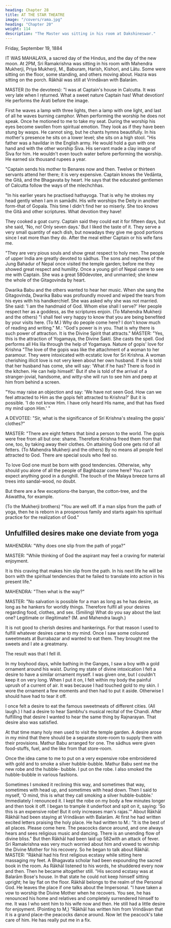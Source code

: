 ```yaml
---
heading: Chapter 28
title: AT THE STAR THEATRE
image: "/covers/rama.jpg"
heading: "Chapter 20"
weight: 114
description: "The Master was sitting in his room at Dakshineswar."
---
```



Friday, September 19, 1884

IT WAS MAHALAYA, a sacred day of the Hindus, and the day of the new moon. At 2PM, Sri Ramakrishna was sitting in his room with Mahendra Mukherji,
Priya Mukherji, M., Baburam, Harish, Kishori, and Lātu. Some were sitting on the floor, some standing, and others moving about. Hazra was sitting on the porch. Rākhāl was still at Vrindāvan with Balarām.

MASTER (to the devotees): "I was at Captain's house in Calcutta. It was very late when I returned. What a sweet nature Captain has! What devotion! He performs the Ārati before the image.

First he waves a lamp with three lights, then a lamp with one light, and last of all he waves burning camphor. When performing the worship he does not
speak. Once he motioned to me to take my seat. During the worship his eyes become swollen from spiritual emotion. They look as if they have been stung by wasps. He
cannot sing, but he chants hymns beautifully. In his mother's presence he sits on a lower level; she sits on a high stool.
"His father was a havildar in the English army. He would hold a gun with one hand and with the other worship Śiva. His servant made a clay image of Śiva for him. He wouldn't even touch water before performing the worship. He earned six thousand rupees a year.

"Captain sends his mother to Benares now and then. Twelve or thirteen servants attend her there; it is very expensive. Captain knows the Vedānta, the Gitā, and the Bhagavata by heart. He says that the educated gentlemen of Calcutta follow the ways of the
mlechchhas.

"In his earlier years he practised hathayoga. That is why he strokes my head gently when I am in samādhi. His wife worships the Deity in another form-that of Gopala. This time I didn't find her so miserly. She too knows the Gitā and other scriptures. What
devotion they have!

They cooked a goat curry. Captain said they could eat it for fifteen days, but she said, 'No, no! Only seven days.' But I liked the taste of it. They serve a very small quantity of each dish, but nowadays they give me good portions since I eat more than they do. After
the meal either Captain or his wife fans me.

"They are very pious souls and show great respect to holy men. The people of upper India are greatly devoted to sādhus. The sons and nephews of the Jung Bahadur of
Nepal once visited the temple garden; before me they showed great respect and humility. Once a young girl of Nepal came to see me with Captain. She was a great
580devotee, and unmarried; she knew the whole of the Gitagovinda by heart. 

Dwarika Babu and the others wanted to hear her music. When she sang the Gitagovinda, Dwarika Babu
was profoundly moved and wiped the tears from his eyes with his handkerchief. She was
asked why she was not married. She said: 'I am the handmaid of God. Whom else shall I
serve?' Her people respect her as a goddess, as the scriptures enjoin.
(To Mahendra Mukherji and the others) "I shall feel very happy to know that you are
being benefited by your visits here. (To M.) Why do people come here? I don't know
much of reading and writing."
M.: "God's power is in you. That is why there is such power of attraction. It is the Divine
Spirit that attracts."
MASTER: "Yes, this is the attraction of Yogamaya, the Divine Śakti. She casts the spell.
God performs all His lila through the help of Yogamaya.
Nature of gopis' love for Krishna
"The love of the gopis was like the attachment of a woman to her paramour. They were
intoxicated with ecstatic love for Sri Krishna. A woman cherishing illicit love is not very
keen about her own husband. If she is told that her husband has come, she will say:
'What if he has? There is food in the kitchen. He can help himself.' But if she is told of
the arrival of a stranger-jovial, handsome, and witty-she will run to see him and peep at
him from behind a screen.

"You may raise an objection and say: 'We have not seen God. How can we feel attracted to Him as the gopis felt attracted to Krishna?' But it is possible. 'I do not know Him. I have only heard His name, and that has fixed my mind upon Him.' "

A DEVOTEE: "Sir, what is the significance of Sri Krishna's stealing the gopis' clothes?"

MASTER: "There are eight fetters that bind a person to the world. The gopis were free from all but one: shame. Therefore Krishna freed them from that one, too, by taking away their clothes. On attaining God one gets rid of all fetters. (To Mahendra Mukherji and the others) By no means all people feel attracted to God. There are special souls who feel so.

To love God one must be born with good tendencies. Otherwise, why should you alone of all the people of Baghbazar come here? You can't expect anything good in a
dunghill. The touch of the Malaya breeze turns all trees into sandal-wood, no doubt.

But there are a few exceptions-the banyan, the cotton-tree, and the Aśwattha, for example.

(To the Mukherji brothers) "You are well off. If a man slips from the path of yoga, then he is reborn in a prosperous family and starts again his spiritual practice for the realization of God."

## Unfulfilled desires make one deviate from yoga

MAHENDRA: "Why does one slip from the path of yoga?"

MASTER: "While thinking of God the aspirant may feel a craving for material enjoyment.

It is this craving that makes him slip from the path. In his next life he will be born with
the spiritual tendencies that he failed to translate into action in his present life."

MAHENDRA: "Then what is the way?"

MASTER: "No salvation is possible for a man as long as he has desire, as long as he hankers for worldly things. Therefore fulfil all your desires regarding food, clothes, and sex. (Smiling) What do you say about the last one? Legitimate or illegitimate? (M. and
Mahendra laugh.)

It is not good to cherish desires and hankerings. For that reason I used to fulfill whatever desires came to my mind. Once I saw some coloured sweetmeats at
Burrabazar and wanted to eat them. They brought me the sweets and I ate a greatmany.

 The result was that I fell ill.

In my boyhood days, while bathing in the Ganges, I saw a boy with a gold ornament around his waist. During my state of divine intoxication I felt a desire to have a similar ornament myself. I was given one, but I couldn't keep it on very long. When I put it on, I felt within my body the painful uprush of a current of air. It was because I had touched gold to my skin. I wore the ornament a few moments and then had to put it aside.
Otherwise I should have had to tear it off.

I once felt a desire to eat the famous sweetmeats of different cities. (All laugh.) I had a desire to hear Sambhu's musical recital of the Chandi. After fulfilling that desire I wanted to hear the same thing by Rajnarayan. That desire also was satisfied.

At that time many holy men used to visit the temple garden. A desire arose in my mind that there should be a separate store-room to supply them with their provisions. Mathur Babu arranged for one. The sādhus were given food-stuffs, fuel, and the like from that
store-room.

Once the idea came to me to put on a very expensive robe embroidered with gold and to smoke a silver hubble-bubble. Mathur Babu sent me the new robe and the hubble-
bubble. I put on the robe. I also smoked the hubble-bubble in various fashions. 

Sometimes I smoked it reclining this way, and sometimes that way, sometimes with head up, and sometimes with head down. Then I said to myself, 'O mind, this is what
they call smoking a silver hubble-bubble.' Immediately I renounced it. I kept the robe on
my body a few minutes longer and then took it off. I began to trample it underfoot and
spit on it, saying: 'So this is an expensive robe! But it only increases man's rajas.'"
About Rākhāl
Rākhāl had been staying at Vrindāvan with Balarām. At first he had written excited
letters praising the holy place. He had written to M.: "It is the best of all places. Please
come here. The peacocks dance around, and one always hears and sees religious music
and dancing. There is an unending flow of divine bliss." But then Rākhāl had been laid up
582with an attack of fever. Sri Ramakrishna was very much worried about him and vowed to
worship the Divine Mother for his recovery. So he began to talk about Rākhāl.
MASTER: "Rākhāl had his first religious ecstasy while sitting here massaging my feet. A
Bhagavata scholar had been expounding the sacred book in the room. As Rākhāl listened
to his words, he shuddered every now and then. Then he became altogether still.
"His second ecstasy was at Balarām Bose's house. In that state he could not keep
himself sitting upright; he lay flat on the floor. Rākhāl belongs to the realm of the
Personal God. He leaves the place if one talks about the Impersonal.
"I have taken a vow to worship the Divine Mother when he recovers. You see, he has
renounced his home and relatives and completely surrendered himself to me. It was I
who sent him to his wife now and then. He still had a little desire for enjoyment.
(Pointing to M,) "Rākhāl has written him from Vrindāvan that it is a grand place-the
peacocks dance around. Now let the peacock's take care of him. He has really put me in
a fix.


